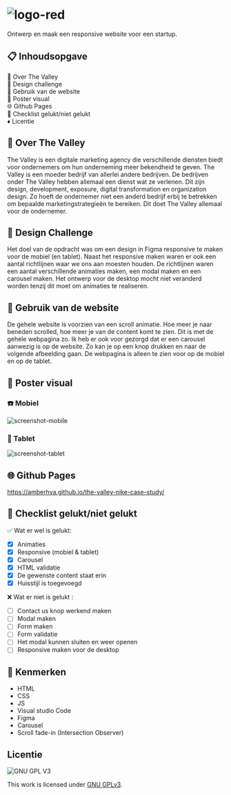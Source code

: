 # ![logo-red](https://user-images.githubusercontent.com/112861033/214707137-e0ff3eb2-1213-43d9-b062-c30d725d8067.png)
Ontwerp en maak een responsive website voor een startup.

## 📋 Inhoudsopgave 
💬 Over The Valley <br>
🎨 Design challenge<br>
🔖 Gebruik van de website<br>
📸 Poster visual<br>
🌐 Github Pages<br>
📑 Checklist gelukt/niet gelukt <br>
♦️ Licentie

## 💬 Over The Valley 
The Valley is een digitale marketing agency die verschillende diensten biedt voor ondernemers om hun onderneming meer bekendheid te geven. The Valley is een moeder bedrijf van allerlei andere bedrijven. De bedrijven onder The Valley hebben allemaal een dienst wat ze verlenen. Dit zijn design, development, exposure, digital transformation en organization design. Zo hoeft de ondernemer niet een anderd bedrijf erbij te betrekken om bepaalde marketingstrategieën te bereiken. Dit doet The Valley allemaal voor de ondernemer.

## 🎨 Design Challenge 
Het doel van de opdracht was om een design in Figma responsive te maken voor de mobiel (en tablet). Naast het responsive maken waren er ook een aantal richtlijnen waar we ons aan moesten houden. De richtlijnen waren een aantal verschillende animaties maken, een modal maken en een carousel maken. Het ontwerp voor de desktop mocht niet veranderd worden tenzij dit moet om animaties te realiseren. 

## 🔖 Gebruik van de website
De gehele website is voorzien van een scroll animatie. Hoe meer je naar beneden scrolled, hoe meer je van de content komt te zien. Dit is met de gehele webpagina zo. Ik heb er ook voor gezorgd dat er een carousel aanwezig is op de website. Zo kan je op een knop drukken en naar de volgende afbeelding gaan. De webpagina is alleen te zien voor op de mobiel en op de tablet.

 ## 📸 Poster visual
 ### :phone: Mobiel
![screenshot-mobile](https://user-images.githubusercontent.com/112861033/214719254-58d754f9-7790-486c-9420-bc19446c1a5c.png)

 ### :iphone: Tablet
![screenshot-tablet](https://user-images.githubusercontent.com/112861033/214719597-f810befb-4ff1-41db-a0cc-46cf75bd8cf8.png)

## 🌐 Github Pages 
https://amberhva.github.io/the-valley-nike-case-study/


## 📑 Checklist gelukt/niet gelukt 
✅ Wat er wel is gelukt:
- [x] Animaties
- [x] Responsive (mobiel & tablet)
- [x] Carousel
- [x] HTML validatie
- [x] De gewenste content staat erin
- [x] Huisstijl is toegevoegd

❌ Wat er niet is gelukt :
- [ ] Contact us knop werkend maken
- [ ] Modal maken
- [ ] Form maken
- [ ] Form validatie
- [ ] Het modal kunnen sluiten en weer openen
- [ ] Responsive maken voor de desktop

## :100: Kenmerken
* HTML
* CSS
* JS
* Visual studio Code
* Figma
* Carousel
* Scroll fade-in (Intersection Observer)

## Licentie

![GNU GPL V3](https://www.gnu.org/graphics/gplv3-127x51.png)

This work is licensed under [GNU GPLv3](./LICENSE).
